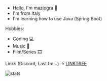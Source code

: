- Hello, I'm maziogra 👋
- I'm from Italy
- I'm learning how to use Java (Spring Boot)

Hobbies:
- Coding 💻
- Music 🎵
- Film/Series 🎞️

Links (Discord, Last.fm...) -> [LINKTREE](https://linktr.ee/maziogra)


![stats](https://wakatime.com/share/@maziogra/208ccd4a-6dff-4bba-ac61-7af42c59f8b2.svg)
